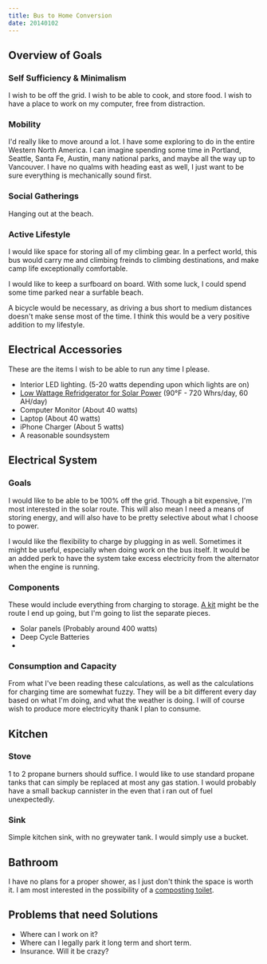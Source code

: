 ```yaml
---
title: Bus to Home Conversion
date: 20140102
---
```


## Overview of Goals

### Self Sufficiency & Minimalism

I wish to be off the grid. I wish to be able to cook, and store food. I wish to have a place to work on my computer, free from distraction. 

### Mobility

I'd really like to move around a lot. I have some exploring to do in the entire Western North America. I can imagine spending some time in Portland, Seattle, Santa Fe, Austin, many national parks, and maybe all the way up to Vancouver. I have no qualms with heading east as well, I just want to be sure everything is mechanically sound first. 

### Social Gatherings

Hanging out at the beach.

### Active Lifestyle

I would like space for storing all of my climbing gear. In a perfect world, this bus would carry me and climbing freinds to climbing destinations, and make camp life exceptionally comfortable. 

I would like to keep a surfboard on board. With some luck, I could spend some time parked near a surfable beach.

A bicycle would be necessary, as driving a bus short to medium distances doesn't make sense most of the time. I think this would be a very positive addition to my lifestyle. 

## Electrical Accessories

These are the items I wish to be able to run any time I please.

- Interior LED lighting. (5-20 watts depending upon which lights are on)
- [Low Wattage Refridgerator for Solar Power](http://sundanzer.com/solar-power-refrigerators/upright-combination/) (90°F - 720 Whrs/day, 60 AH/day)
- Computer Monitor (About 40 watts)
- Laptop (About 40 watts)
- iPhone Charger (About 5 watts)
- A reasonable soundsystem

## Electrical System

### Goals

I would like to be able to be 100% off the grid. Though a bit expensive, I'm most interested in the solar route. This will also mean I need a means of storing energy, and will also have to be pretty selective about what I choose to power. 

I would like the flexibility to charge by plugging in as well. Sometimes it might be useful, especially when doing work on the bus itself. It would be an added perk to have the system take excess electricity from the alternator when the engine is running. 

### Components

These would include everything from charging to storage. [A kit](http://www.amazon.com/Complete-Solar-Panel-400W-Mono/dp/B00BSZUHRC/ref=pd_sxp_grid_pt_2_1) might be the route I end up going, but I'm going to list the separate pieces.

- Solar panels (Probably around 400 watts)
- Deep Cycle Batteries 
- 

### Consumption and Capacity

From what I've been reading these calculations, as well as the calculations for charging time are somewhat fuzzy. They will be a bit different every day based on what I'm doing, and what the weather is doing. I will of course wish to produce more electricyity thank I plan to consume. 


## Kitchen

### Stove

1 to 2 propane burners should suffice. I would like to use standard propane tanks that can simply be replaced at most any gas station. I would probably have a small backup cannister in the even that i ran out of fuel unexpectedly. 

### Sink

Simple kitchen sink, with no greywater tank. I would simply use a bucket.

## Bathroom
I have no plans for a proper shower, as I just don't think the space is worth it.
I am most interested in the possibility of a [composting toilet](http://www.amazon.com/Natures-Head-Composting-Toilet-Standard/dp/B003EX7LV6/ref=cm_cr_pr_product_top). 

## Problems that need Solutions

- Where can I work on it?
- Where can I legally park it long term and short term.
- Insurance. Will it be crazy?
